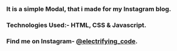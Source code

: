 ### It is a simple Modal, that i made for my Instagram blog.


### Technologies Used:- HTML, CSS & Javascript.


### Find me on Instagram- [@electrifying_code][Instagram].

[Instagram]: https://www.instagram.com/electrifying_codes